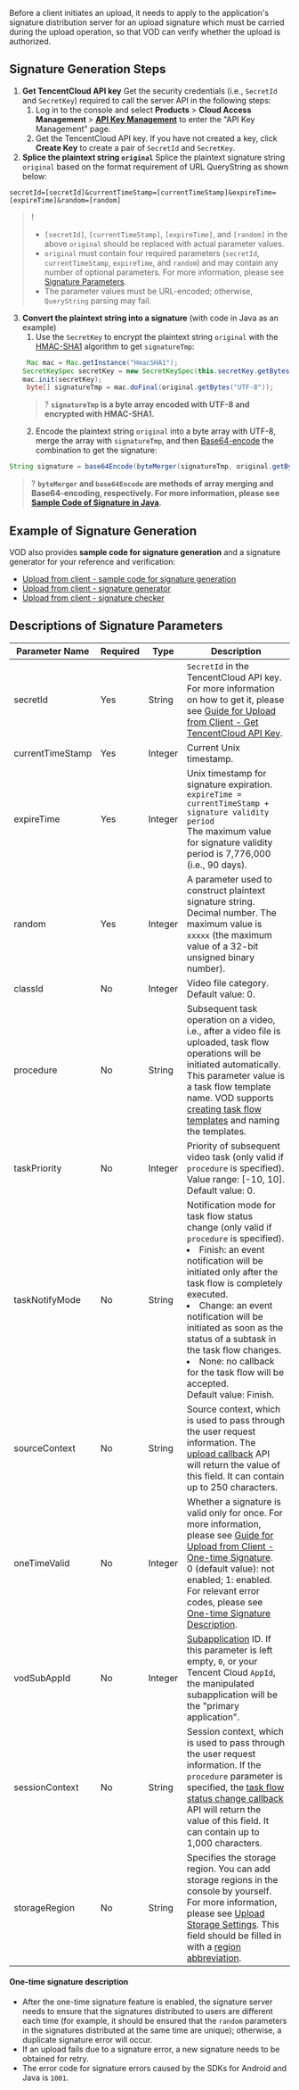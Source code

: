 
Before a client initiates an upload, it needs to apply to the application's signature distribution server for an upload signature which must be carried during the upload operation, so that VOD can verify whether the upload is authorized.


## Signature Generation Steps

1. **Get TencentCloud API key**
Get the security credentials (i.e., `SecretId` and `SecretKey`) required to call the server API in the following steps:
	1. Log in to the console and select **Products** > **Cloud Access Management** > **[API Key Management](https://console.cloud.tencent.com/cam/capi)** to enter the "API Key Management" page.
	2. Get the TencentCloud API key. If you have not created a key, click **Create Key** to create a pair of `SecretId` and `SecretKey`.
2. **Splice the plaintext string `original`**
Splice the plaintext signature string `original` based on the format requirement of URL QueryString as shown below:
```
secretId=[secretId]&currentTimeStamp=[currentTimeStamp]&expireTime=[expireTime]&random=[random]
```
>!
>- `[secretId]`, `[currentTimeStamp]`, `[expireTime]`, and `[random]` in the above `original` should be replaced with actual parameter values.
>- `original` must contain four required parameters (`secretId`, `currentTimeStamp`, `expireTime`, and `random`) and may contain any number of optional parameters. For more information, please see [Signature Parameters](#p2).
>- The parameter values must be URL-encoded; otherwise, `QueryString` parsing may fail.
3. **Convert the plaintext string into a signature** (with code in Java as an example)
	1. Use the `SecretKey` to encrypt the plaintext string `original` with the [HMAC-SHA1](https://www.ietf.org/rfc/rfc2104.txt) algorithm to get `signatureTmp`:
	```java
	 Mac mac = Mac.getInstance("HmacSHA1");
   SecretKeySpec secretKey = new SecretKeySpec(this.secretKey.getBytes("UTF-8"), mac.getAlgorithm());
   mac.init(secretKey);
	 byte[] signatureTmp = mac.doFinal(original.getBytes("UTF-8"));
	```
	>? **`signatureTmp` is a byte array encoded with UTF-8 and encrypted with HMAC-SHA1.**
	2. Encode the plaintext string `original` into a byte array with UTF-8, merge the array with `signatureTmp`, and then [Base64-encode](https://tools.ietf.org/html/rfc4648) the combination to get the signature:
```java
String signature = base64Encode(byteMerger(signatureTmp, original.getBytes("utf8")));
```
>? **`byteMerger` and `base64Encode` are methods of array merging and Base64-encoding, respectively. For more information, please see [Sample Code of Signature in Java](https://intl.cloud.tencent.com/document/product/266/33923#java-.E7.AD.BE.E5.90.8D.E7.A4.BA.E4.BE.8B).**

## Example of Signature Generation
VOD also provides **sample code for signature generation** and a signature generator for your reference and verification:
- [Upload from client - sample code for signature generation](https://intl.cloud.tencent.com/document/product/266/33923)
- [Upload from client - signature generator](https://video.qcloud.com/signature/ugcgenerate.html)
- [Upload from client - signature checker](https://video.qcloud.com/signature/ugcdecode.html)
		
	
## <span id ="p2"></span>Descriptions of Signature Parameters
 
| Parameter Name | Required | Type | Description |
| --- | --- | --- | --- | 
| secretId | Yes | String | `SecretId` in the TencentCloud API key. For more information on how to get it, please see [Guide for Upload from Client - Get TencentCloud API Key](https://intl.cloud.tencent.com/document/product/266/33921#p3). |
| currentTimeStamp | Yes | Integer | Current Unix timestamp. |
| expireTime | Yes | Integer | Unix timestamp for signature expiration. <br/>`expireTime = currentTimeStamp + signature validity period`<br/>The maximum value for signature validity period is 7,776,000 (i.e., 90 days). |
| random | Yes | Integer | A parameter used to construct plaintext signature string. Decimal number. The maximum value is `xxxxx` (the maximum value of a 32-bit unsigned binary number). |
| classId | No | Integer | Video file category. Default value: 0. | 
|<span id ="p3"></span> procedure | No | String | Subsequent task operation on a video, i.e., after a video file is uploaded, task flow operations will be initiated automatically. This parameter value is a task flow template name. VOD supports [creating task flow templates](https://intl.cloud.tencent.com/document/product/266/14058) and naming the templates. | 
| taskPriority | No | Integer | Priority of subsequent video task (only valid if `procedure` is specified). Value range: [-10, 10]. Default value: 0. | 
| taskNotifyMode | No | String | Notification mode for task flow status change (only valid if `procedure` is specified). <li>Finish: an event notification will be initiated only after the task flow is completely executed. </li><li>Change: an event notification will be initiated as soon as the status of a subtask in the task flow changes. </li><li>None: no callback for the task flow will be accepted. </li>Default value: Finish. | 
| sourceContext | No | String | Source context, which is used to pass through the user request information. The [upload callback](https://intl.cloud.tencent.com/document/product/266/33950) API will return the value of this field. It can contain up to 250 characters. |
| oneTimeValid | No | Integer | Whether a signature is valid only for once. For more information, please see [Guide for Upload from Client - One-time Signature](https://intl.cloud.tencent.com/document/product/266/33921#p4). <br>0 (default value): not enabled; 1: enabled. <br>For relevant error codes, please see [One-time Signature Description](#p1). | 
| vodSubAppId | No | Integer | [Subapplication](https://intl.cloud.tencent.com/document/product/266/33987) ID. If this parameter is left empty, `0`, or your Tencent Cloud `AppId`, the manipulated subapplication will be the "primary application". | 
| sessionContext | No | String | Session context, which is used to pass through the user request information. If the `procedure` parameter is specified, the [task flow status change callback](https://intl.cloud.tencent.com/document/product/266/33953) API will return the value of this field. It can contain up to 1,000 characters. |
| storageRegion | No | String | Specifies the storage region. You can add storage regions in the console by yourself. For more information, please see [Upload Storage Settings](https://intl.cloud.tencent.com/document/product/266/18874). This field should be filled in with a [region abbreviation](https://intl.cloud.tencent.com/document/product/266/33910). |

#### <span id ="p1"></span>One-time signature description

- After the one-time signature feature is enabled, the signature server needs to ensure that the signatures distributed to users are different each time (for example, it should be ensured that the `random` parameters in the signatures distributed at the same time are unique); otherwise, a duplicate signature error will occur.
- If an upload fails due to a signature error, a new signature needs to be obtained for retry.
- The error code for signature errors caused by the SDKs for Android and Java is `1001`.



